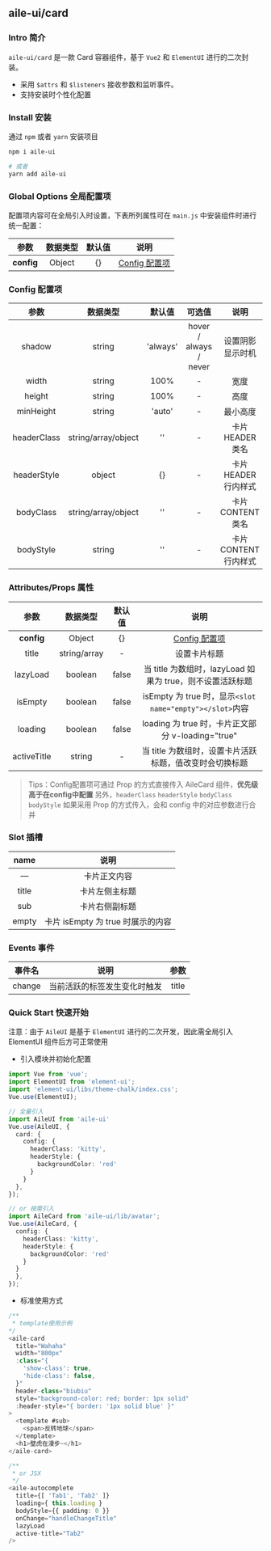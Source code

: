 ## aile-ui/card

### Intro 简介

`aile-ui/card` 是一款 Card 容器组件，基于 `Vue2` 和 `ElementUI` 进行的二次封装。

- 采用 `$attrs` 和 `$listeners` 接收参数和监听事件。
- 支持安装时个性化配置

### Install 安装

通过 `npm` 或者 `yarn` 安装项目

```bash
npm i aile-ui

# 或者
yarn add aile-ui
```

### Global Options 全局配置项

配置项内容可在全局引入时设置，下表所列属性可在 `main.js` 中安装组件时进行统一配置：

|    参数    | 数据类型 | 默认值 |              说明               |
| :--------: | :------: | :----: | :-----------------------------: |
| **config** |  Object  |   {}   | [Config 配置项](#Config-配置项) |

### Config 配置项

|    参数     |      数据类型       |  默认值  |         可选值         |         说明          |
| :---------: | :-----------------: | :------: | :--------------------: | :-------------------: |
|   shadow    |       string        | 'always' | hover / always / never |   设置阴影显示时机    |
|    width    |       string        |   100%   |           -            |         宽度          |
|   height    |       string        |   100%   |           -            |         高度          |
|  minHeight  |       string        |  'auto'  |           -            |       最小高度        |
| headerClass | string/array/object |    ''    |           -            |   卡片 HEADER 类名    |
| headerStyle |       object        |    {}    |           -            | 卡片 HEADER 行内样式  |
|  bodyClass  | string/array/object |    ''    |           -            |   卡片 CONTENT 类名   |
|  bodyStyle  |       string        |    ''    |           -            | 卡片 CONTENT 行内样式 |

### Attributes/Props 属性

|    参数     |   数据类型   | 默认值 |                           说明                            |
| :---------: | :----------: | :----: | :-------------------------------------------------------: |
| **config**  |    Object    |   {}   |              [Config 配置项](#Config-配置项)              |
|    title    | string/array |   -    |                       设置卡片标题                        |
|  lazyLoad   |   boolean    | false  | 当 title 为数组时，lazyLoad 如果为 true，则不设置活跃标题 |
|   isEmpty   |   boolean    | false  | isEmpty 为 true 时，显示`<slot name="empty"></slot>`内容  |
|   loading   |   boolean    | false  |     loading 为 true 时，卡片正文部分 v-loading="true"     |
| activeTitle |    string    |   -    |  当 title 为数组时，设置卡片活跃标题，值改变时会切换标题  |

> Tips：Config配置项可通过 Prop 的方式直接传入 AileCard 组件，**优先级高于在config中配置**
> 另外，`headerClass` `headerStyle` `bodyClass` `bodyStyle` 如果采用 Prop 的方式传入，会和 config 中的对应参数进行合并

### Slot 插槽

| name  |               说明                |
| :---: | :-------------------------------: |
|   —   |           卡片正文内容            |
| title |          卡片左侧主标题           |
|  sub  |          卡片右侧副标题           |
| empty | 卡片 isEmpty 为 true 时展示的内容 |

### Events 事件

| 事件名 |             说明             | 参数  |
| :----: | :--------------------------: | :---: |
| change | 当前活跃的标签发生变化时触发 | title |

### Quick Start 快速开始

注意：由于 `AileUI` 是基于 `ElementUI` 进行的二次开发，因此需全局引入 ElementUI 组件后方可正常使用

- 引入模块并初始化配置

```ts
import Vue from 'vue';
import ElementUI from 'element-ui';
import 'element-ui/libs/theme-chalk/index.css';
Vue.use(ElementUI);

// 全量引入
import AileUI from 'aile-ui'
Vue.use(AileUI, {
  card: {
    config: {
      headerClass: 'kitty',
      headerStyle: {
        backgroundColor: 'red'
      }
    }
  },
});

// or 按需引入
import AileCard from 'aile-ui/lib/avatar';
Vue.use(AileCard, {
  config: {
    headerClass: 'kitty',
    headerStyle: {
      backgroundColor: 'red'
    }
  }
  },
});
```

- 标准使用方式

```ts
/**
 * template使用示例
*/
<aile-card
  title="Wahaha"
  width="800px"
  :class="{
    'show-class': true,
    'hide-class': false,
  }"
  header-class="biubiu"
  style="background-color: red; border: 1px solid"
  :header-style="{ border: '1px solid blue' }"
>
  <template #sub>
    <span>反转地球</span>
  </template>
  <h1>壁虎在漫步~</h1>
</aile-card>

/**
 * or JSX
 */
<aile-autocomplete
  title={[ 'Tab1', 'Tab2' ]}
  loading={ this.loading }
  bodyStyle={{ padding: 0 }}
  onChange="handleChangeTitle"
  lazyLoad
  active-title="Tab2"
/>
```
